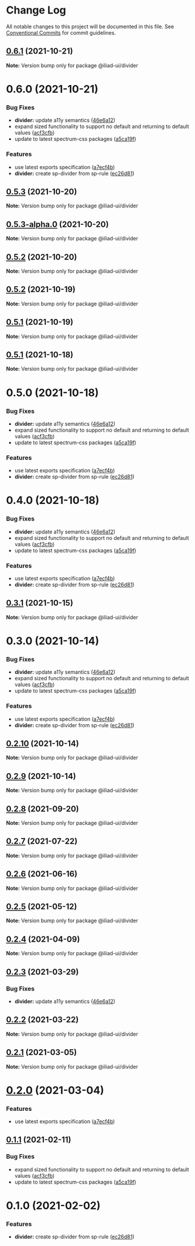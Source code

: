 # Change Log

All notable changes to this project will be documented in this file.
See [Conventional Commits](https://conventionalcommits.org) for commit guidelines.

## [0.6.1](https://github.com/gaoding-inc/iliad-ui/compare/@iliad-ui/divider@0.6.0...@iliad-ui/divider@0.6.1) (2021-10-21)

**Note:** Version bump only for package @iliad-ui/divider

# 0.6.0 (2021-10-21)

### Bug Fixes

-   **divider:** update a11y semantics ([46e6a12](https://github.com/gaoding-inc/iliad-ui/commit/46e6a1257135389e72a09f376f6b9149573873e6))
-   expand sized functionality to support no default and returning to default values ([acf3cfb](https://github.com/gaoding-inc/iliad-ui/commit/acf3cfb000033d1ef1e22ca571cb8dbbeaadae77))
-   update to latest spectrum-css packages ([a5ca19f](https://github.com/gaoding-inc/iliad-ui/commit/a5ca19f67d5b3f0951667c4441d4d977bf1e0937))

### Features

-   use latest exports specification ([a7ecf4b](https://github.com/gaoding-inc/iliad-ui/commit/a7ecf4b6da7996f36a8a89f62cc2384709497008))
-   **divider:** create sp-divider from sp-rule ([ec26d81](https://github.com/gaoding-inc/iliad-ui/commit/ec26d81bf92742a42913b8cb7f87beaba035743a))

## [0.5.3](https://github.com/gaoding-inc/iliad-ui/compare/@iliad-ui/divider@0.5.2...@iliad-ui/divider@0.5.3) (2021-10-20)

**Note:** Version bump only for package @iliad-ui/divider

## [0.5.3-alpha.0](https://github.com/gaoding-inc/iliad-ui/compare/@iliad-ui/divider@0.5.2...@iliad-ui/divider@0.5.3-alpha.0) (2021-10-20)

**Note:** Version bump only for package @iliad-ui/divider

## [0.5.2](https://github.com/gaoding-inc/iliad-ui/compare/@iliad-ui/divider@0.5.1...@iliad-ui/divider@0.5.2) (2021-10-20)

**Note:** Version bump only for package @iliad-ui/divider

## [0.5.2](https://github.com/gaoding-inc/iliad-ui/compare/@iliad-ui/divider@0.5.1...@iliad-ui/divider@0.5.2) (2021-10-19)

**Note:** Version bump only for package @iliad-ui/divider

## [0.5.1](https://github.com/gaoding-inc/iliad-ui/compare/@iliad-ui/divider@0.5.0...@iliad-ui/divider@0.5.1) (2021-10-19)

**Note:** Version bump only for package @iliad-ui/divider

## [0.5.1](https://github.com/gaoding-inc/iliad-ui/compare/@iliad-ui/divider@0.5.0...@iliad-ui/divider@0.5.1) (2021-10-18)

**Note:** Version bump only for package @iliad-ui/divider

# 0.5.0 (2021-10-18)

### Bug Fixes

-   **divider:** update a11y semantics ([46e6a12](https://github.com/gaoding-inc/iliad-ui/commit/46e6a1257135389e72a09f376f6b9149573873e6))
-   expand sized functionality to support no default and returning to default values ([acf3cfb](https://github.com/gaoding-inc/iliad-ui/commit/acf3cfb000033d1ef1e22ca571cb8dbbeaadae77))
-   update to latest spectrum-css packages ([a5ca19f](https://github.com/gaoding-inc/iliad-ui/commit/a5ca19f67d5b3f0951667c4441d4d977bf1e0937))

### Features

-   use latest exports specification ([a7ecf4b](https://github.com/gaoding-inc/iliad-ui/commit/a7ecf4b6da7996f36a8a89f62cc2384709497008))
-   **divider:** create sp-divider from sp-rule ([ec26d81](https://github.com/gaoding-inc/iliad-ui/commit/ec26d81bf92742a42913b8cb7f87beaba035743a))

# 0.4.0 (2021-10-18)

### Bug Fixes

-   **divider:** update a11y semantics ([46e6a12](https://github.com/gaoding-inc/iliad-ui/commit/46e6a1257135389e72a09f376f6b9149573873e6))
-   expand sized functionality to support no default and returning to default values ([acf3cfb](https://github.com/gaoding-inc/iliad-ui/commit/acf3cfb000033d1ef1e22ca571cb8dbbeaadae77))
-   update to latest spectrum-css packages ([a5ca19f](https://github.com/gaoding-inc/iliad-ui/commit/a5ca19f67d5b3f0951667c4441d4d977bf1e0937))

### Features

-   use latest exports specification ([a7ecf4b](https://github.com/gaoding-inc/iliad-ui/commit/a7ecf4b6da7996f36a8a89f62cc2384709497008))
-   **divider:** create sp-divider from sp-rule ([ec26d81](https://github.com/gaoding-inc/iliad-ui/commit/ec26d81bf92742a42913b8cb7f87beaba035743a))

## [0.3.1](https://github.com/adobe/spectrum-web-components/compare/@iliad-ui/divider@0.3.0...@iliad-ui/divider@0.3.1) (2021-10-15)

**Note:** Version bump only for package @iliad-ui/divider

# 0.3.0 (2021-10-14)

### Bug Fixes

-   **divider:** update a11y semantics ([46e6a12](https://github.com/adobe/spectrum-web-components/commit/46e6a1257135389e72a09f376f6b9149573873e6))
-   expand sized functionality to support no default and returning to default values ([acf3cfb](https://github.com/adobe/spectrum-web-components/commit/acf3cfb000033d1ef1e22ca571cb8dbbeaadae77))
-   update to latest spectrum-css packages ([a5ca19f](https://github.com/adobe/spectrum-web-components/commit/a5ca19f67d5b3f0951667c4441d4d977bf1e0937))

### Features

-   use latest exports specification ([a7ecf4b](https://github.com/adobe/spectrum-web-components/commit/a7ecf4b6da7996f36a8a89f62cc2384709497008))
-   **divider:** create sp-divider from sp-rule ([ec26d81](https://github.com/adobe/spectrum-web-components/commit/ec26d81bf92742a42913b8cb7f87beaba035743a))

## [0.2.10](https://github.com/adobe/spectrum-web-components/compare/@iliad-ui/divider@0.2.8...@iliad-ui/divider@0.2.10) (2021-10-14)

**Note:** Version bump only for package @iliad-ui/divider

## [0.2.9](https://github.com/adobe/spectrum-web-components/compare/@iliad-ui/divider@0.2.8...@iliad-ui/divider@0.2.9) (2021-10-14)

**Note:** Version bump only for package @iliad-ui/divider

## [0.2.8](https://github.com/adobe/spectrum-web-components/compare/@iliad-ui/divider@0.2.7...@iliad-ui/divider@0.2.8) (2021-09-20)

**Note:** Version bump only for package @iliad-ui/divider

## [0.2.7](https://github.com/adobe/spectrum-web-components/compare/@iliad-ui/divider@0.2.6...@iliad-ui/divider@0.2.7) (2021-07-22)

**Note:** Version bump only for package @iliad-ui/divider

## [0.2.6](https://github.com/adobe/spectrum-web-components/compare/@iliad-ui/divider@0.2.5...@iliad-ui/divider@0.2.6) (2021-06-16)

**Note:** Version bump only for package @iliad-ui/divider

## [0.2.5](https://github.com/adobe/spectrum-web-components/compare/@iliad-ui/divider@0.2.4...@iliad-ui/divider@0.2.5) (2021-05-12)

**Note:** Version bump only for package @iliad-ui/divider

## [0.2.4](https://github.com/adobe/spectrum-web-components/compare/@iliad-ui/divider@0.2.3...@iliad-ui/divider@0.2.4) (2021-04-09)

**Note:** Version bump only for package @iliad-ui/divider

## [0.2.3](https://github.com/adobe/spectrum-web-components/compare/@iliad-ui/divider@0.2.2...@iliad-ui/divider@0.2.3) (2021-03-29)

### Bug Fixes

-   **divider:** update a11y semantics ([46e6a12](https://github.com/adobe/spectrum-web-components/commit/46e6a1257135389e72a09f376f6b9149573873e6))

## [0.2.2](https://github.com/adobe/spectrum-web-components/compare/@iliad-ui/divider@0.2.1...@iliad-ui/divider@0.2.2) (2021-03-22)

**Note:** Version bump only for package @iliad-ui/divider

## [0.2.1](https://github.com/adobe/spectrum-web-components/compare/@iliad-ui/divider@0.2.0...@iliad-ui/divider@0.2.1) (2021-03-05)

**Note:** Version bump only for package @iliad-ui/divider

# [0.2.0](https://github.com/adobe/spectrum-web-components/compare/@iliad-ui/divider@0.1.1...@iliad-ui/divider@0.2.0) (2021-03-04)

### Features

-   use latest exports specification ([a7ecf4b](https://github.com/adobe/spectrum-web-components/commit/a7ecf4b6da7996f36a8a89f62cc2384709497008))

## [0.1.1](https://github.com/adobe/spectrum-web-components/compare/@iliad-ui/divider@0.1.0...@iliad-ui/divider@0.1.1) (2021-02-11)

### Bug Fixes

-   expand sized functionality to support no default and returning to default values ([acf3cfb](https://github.com/adobe/spectrum-web-components/commit/acf3cfb000033d1ef1e22ca571cb8dbbeaadae77))
-   update to latest spectrum-css packages ([a5ca19f](https://github.com/adobe/spectrum-web-components/commit/a5ca19f67d5b3f0951667c4441d4d977bf1e0937))

# 0.1.0 (2021-02-02)

### Features

-   **divider:** create sp-divider from sp-rule ([ec26d81](https://github.com/adobe/spectrum-web-components/commit/ec26d81bf92742a42913b8cb7f87beaba035743a))
